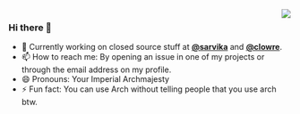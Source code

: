 <img align="right" src="https://github-readme-stats.vercel.app/api?username=realbucksavage&theme=radical&show_icons=true" />

### Hi there 👋

<!--
**realbucksavage/realbucksavage** is a ✨ _special_ ✨ repository because its `README.md` (this file) appears on your GitHub profile. -->

- 🔭 Currently working on closed source stuff at **[@sarvika](https://sarvika.com)** and **[@clowre](https://clowre.com)**.
- 📫 How to reach me: By opening an issue in one of my projects or through the email address on my profile.
- 😄 Pronouns: Your Imperial Archmajesty
- ⚡ Fun fact: You can use Arch without telling people that you use arch btw.
<!-- - 👯 I’m looking to collaborate on Go and
- 🤔 I’m looking for help with OpenRGB and C++.
 -->
